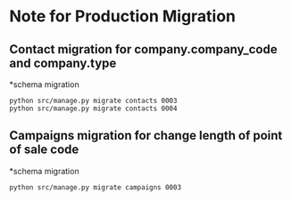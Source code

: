 Note for Production Migration
=============================

## Contact migration for company.company_code and company.type

*schema migration

    python src/manage.py migrate contacts 0003
    python src/manage.py migrate contacts 0004
    
## Campaigns migration for change length of point of sale code

*schema migration

    python src/manage.py migrate campaigns 0003
    
    